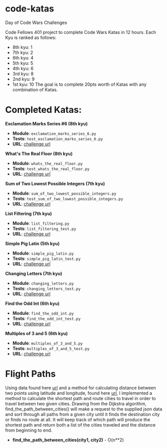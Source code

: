 # code-katas

Day of Code Wars Challenges

Code Fellows 401 project to complete Code Wars Katas in 12 hours. 
Each Kyu is ranked as follows:
- 8th kyu: 1 
- 7th kyu: 2 
- 6th kyu: 4 
- 5th kyu: 5 
- 4th kyu: 6 
- 3rd kyu: 8 
- 2nd kyu: 9 
- 1st kyu: 10
The goal is to complete 20pts worth of Katas with any combination of Katas. 

# Completed Katas:

**Exclamation Marks Series #6 (8th kyu)**

- **Module**: `exclamation_marks_series_6.py`
- **Tests**: `test_exclamation_marks_series_6.py`
- **URL**: [challenge url](https://www.codewars.com/kata/exclamation-marks-series-number-6-remove-n-exclamation-marks-in-the-sentence-from-left-to-right/python)

**What's The Real Floor (8th kyu)**

- **Module**: `whats_the_real_floor.py`
- **Tests**: `test_whats_the_real_floor.py`
- **URL**: [challenge url](https://www.codewars.com/kata/whats-the-real-floor/python)

**Sum of Two Lowest Possible Integers (7th kyu)**

- **Module**: `sum_of_two_lowest_possible_integers.py`
- **Tests**: `test_sum_of_two_lowest_possible_integers.py`
- **URL**: [challenge url](https://www.codewars.com/kata/sum-of-two-lowest-positive-integers/python)

**List Filtering (7th kyu)**

- **Module**: `list_filtering.py`
- **Tests**: `list_filtering_test.py`
- **URL**: [challenge url](https://www.codewars.com/kata/list-filtering/python)

**Simple Pig Latin (5th kyu)**

- **Module**: `simple_pig_latin.py`
- **Tests**: `simple_pig_latin_test.py`
- **URL**: [challenge url](https://www.codewars.com/kata/simple-pig-latin/python)

**Changing Letters (7th kyu)**

- **Module**: `changing_letters.py`
- **Tests**: `changing_letters_test.py`
- **URL**: [challenge url](http://www.codewars.com/kata/changing-letters/python)

**Find the Odd Int (6th kyu)**

- **Module**: `find_the_odd_int.py`
- **Tests**: `find_the_odd_int_test.py`
- **URL**: [challenge url](http://www.codewars.com/kata/find-the-odd-int/python)

**Multiples of 3 and 5 (6th kyu)**

- **Module**: `multiples_of_3_and_5.py`
- **Tests**: `multiples_of_3_and_5_test.py`
- **URL**: [challenge url](https://www.codewars.com/kata/multiples-of-3-and-5/python)

# Flight Paths

Using data found here [url](https://codefellows.github.io/sea-python-401d6/_downloads/cities_with_airports.json) and a method for calculating distance between two points using latitude and longitude, found here [url](https://codefellows.github.io/sea-python-401d6/assignments/kata_flight_paths.html), I implemented a method to calculate the shortest path and route cities to travel in order to travel between two given cities. Drawing from the Dijkstra algorithm, find_the_path_between_cities() will make a request to the supplied json data and sort through all paths from a given city until it finds the destination city or finds no route at all. It will keep track of which path will produce the shortest path and return both a list of the cities traveled and the distance from beginning to end. 

- **find_the_path_between_cities(city1, city2)** - O(n**2)
